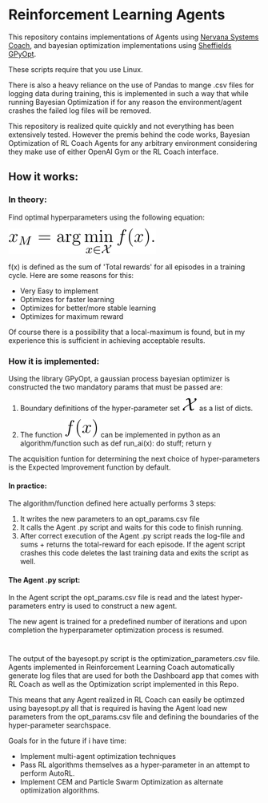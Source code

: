 # Reinforcement Learning Agents
This repository contains implementations of Agents using [Nervana Systems Coach](https://github.com/NervanaSystems/coach), and bayesian optimization implementations using [Sheffields GPyOpt](https://github.com/SheffieldML/GPyOpt).

These scripts require that you use Linux. 

There is also a heavy reliance on the use of Pandas to mange .csv files for logging data during training, this is implemented in such a way that while running Bayesian Optimization if for any reason the environment/agent crashes the failed log files will be removed.

This repository is realized quite quickly and not everything has been extensively tested. However the premis behind the code works, Bayesian Optimization of RL Coach Agents for any arbitrary environment considering they make use of either OpenAI Gym or the RL Coach interface.

## How it works:
### In theory:
Find optimal hyperparameters using the following equation:

<img src="./images/equations/hyperparameter_tuning.svg">

f(x) is defined as the sum of 'Total rewards' for all episodes in a training cycle. 
Here are some reasons for this:
- Very Easy to implement
- Optimizes for faster learning
- Optimizes for better/more stable learning
- Optimizes for maximum reward

Of course there is a possibility that a local-maximum is found, but in my experience this is sufficient in achieving acceptable results.

### How it is implemented: 
Using the library GPyOpt, a gaussian process bayesian optimizer is constructed the two mandatory params that must be passed are:

1. Boundary definitions of the hyper-parameter set <img src="./images/equations/X.svg"> as a list of dicts.

2. The function <img src="./images/equations/func.svg"> can be implemented in python as an algorithm/function such as def run_ai(x): do stuff; return y

The acquisition funtion for determining the next choice of hyper-parameters is the Expected Improvement function by default.

#### In practice:
The algorithm/function defined here actually performs 3 steps:
1. It writes the new parameters to an opt_params.csv file
2. It calls the Agent .py script and waits for this code to finish running.
3. After correct execution of the Agent .py script reads the log-file and sums + returns the total-reward for each episode. If the agent script crashes this code deletes the last training data and exits the script as well.

#### The Agent .py script:
In the Agent script the opt_params.csv file is read and the latest hyper-parameters entry is used to construct a new agent.

The new agent is trained for a predefined number of iterations and upon completion the hyperparameter optimization process is resumed. 

#
The output of the bayesopt.py script is the optimization_parameters.csv file. 
Agents implemented in Reinforcement Learning Coach automatically generate log files that are used for both the Dashboard app that comes with RL Coach as well as the Optimization script implemented in this Repo. 

This means that any Agent realized in RL Coach can easily be optimzed using bayesopt.py all that is required is having the Agent load new parameters from the opt_params.csv file and defining the boundaries of the hyper-parameter searchspace.

Goals for in the future if i have time:
- Implement multi-agent optimization techniques
- Pass RL algorithms themselves as a hyper-parameter in an attempt to perform AutoRL.
- Implement CEM and Particle Swarm Optimization as alternate optimization algorithms.